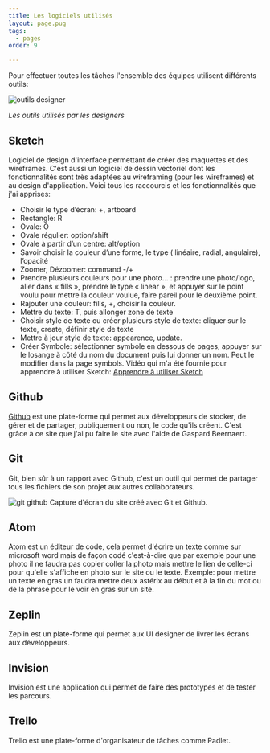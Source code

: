 ```yaml
---
title: Les logiciels utilisés
layout: page.pug
tags:
  - pages
order: 9

---
```

Pour effectuer toutes les tâches l'ensemble des équipes utilisent différents outils:  

![outils designer](/assets/outilsdesigner.jpg) 

*Les outils utilisés par les designers*

## Sketch

Logiciel de design d'interface permettant de créer des maquettes et des wireframes. C'est aussi un logiciel de dessin vectoriel dont les fonctionnalités sont
très adaptées au wireframing (pour les wireframes) et au design d'application.
Voici tous les raccourcis et les fonctionnalités que j'ai apprises:
- Choisir le type d’écran: +, artboard
- Rectangle: R
- Ovale: O
- Ovale régulier: option/shift
- Ovale à partir d’un centre: alt/option
- Savoir choisir la couleur d’une forme, le type ( linéaire, radial, angulaire), l’opacité         
- Zoomer, Dézoomer: command -/+
- Prendre plusieurs couleurs pour une photo… : prendre une photo/logo, aller dans « fills », prendre le type « linear », et appuyer sur le point voulu pour mettre la couleur voulue, faire pareil pour le deuxième point.
- Rajouter une couleur: fills, +, choisir la couleur.
- Mettre du texte: T, puis allonger zone de texte
- Choisir style de texte ou créer plusieurs style de texte: cliquer sur le texte, create, définir style de texte
- Mettre à jour style de texte: appearence, update.
- Créer Symbole: sélectionner symbole en dessous de pages, appuyer sur le losange  à côté du nom du document puis lui donner un nom. Peut le modifier dans la page symbols.
Vidéo qui m'a été fournie pour apprendre à utiliser Sketch:
[Apprendre à utiliser Sketch](https://youtu.be/ilcwjXTqyNM)

## Github

[Github](https://github.com) est une plate-forme qui permet aux développeurs de stocker, de gérer et de partager, publiquement ou non, le code qu'ils créent. C'est grâce à ce site que j'ai pu faire le site avec l'aide de Gaspard Beernaert.

## Git

Git, bien sûr à un rapport avec Github, c'est un outil qui permet de partager tous les fichiers de son projet aux autres collaborateurs.

![git github](/assets/gitgithub.jpeg) Capture d'écran du site créé avec Git et Github.

## Atom

Atom est un éditeur de code, cela permet d'écrire un texte comme sur microsoft word mais de façon codé c'est-à-dire que par exemple pour une photo il ne faudra pas copier coller la photo mais mettre le lien de celle-ci pour qu'elle s'affiche en photo sur le site ou le texte. Exemple: pour mettre un texte en gras un faudra mettre deux astérix au début et à la fin du mot ou de la phrase pour le voir en gras sur un site.

## Zeplin

Zeplin est un plate-forme qui permet aux UI designer de livrer les écrans aux développeurs.

## Invision

Invision est une application qui permet de faire des prototypes et de tester les parcours.

## Trello

Trello est une plate-forme d'organisateur de tâches comme Padlet.
